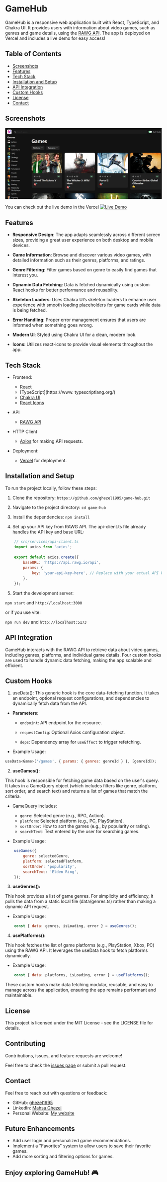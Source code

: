 # GameHub

GameHub is a responsive web application built with React, TypeScript, and Chakra UI. It provides users with information about video games, such as genres and game details, using the [RAWG API](https://www.rawg.io). The app is deployed on Vercel and includes a live demo for easy access!

## Table of Contents

- [Screenshots](#screenshots)
- [Features](#features)
- [Tech Stack](#tech-stack)
- [Installation and Setup](#installation-and-setup)
- [API Integration](#api-integration)
- [Custom Hooks](#custom-hooks)
- [License](#license)
- [Contact](#contact)

## Screenshots

![📸 Preview](./src/assets/gamehub.png)

You can check out the live demo in the Vercel
[![Live Demo](https://img.shields.io/badge/Live%20Demo-Click%20Here-brightgreen)](https://game-hub-beta-gilt.vercel.app/)

## Features

- __Responsive Design__: The app adapts seamlessly across different screen sizes, providing a great user experience on both desktop and mobile devices.

- __Game Information__: Browse and discover various video games, with detailed information such as their genres, platforms, and ratings.

- __Genre Filtering__: Filter games based on genre to easily find games that interest you.

- __Dynamic Data Fetching__: Data is fetched dynamically using custom React hooks for better performance and reusability.

- __Skeleton Loaders__: Uses Chakra UI’s skeleton loaders to enhance user experience with smooth loading placeholders for game cards while data is being fetched.

- __Error Handling__: Proper error management ensures that users are informed when something goes wrong.

- __Modern UI__: Styled using Chakra UI for a clean, modern look.

- __Icons__: Utilizes react-icons to provide visual elements throughout the app.

## Tech Stack

- Frontend:
    - [React](https://react.dev/)
    - [TypeScript](https://www.
    typescriptlang.org/)
    - [Chakra UI](https://v2.chakra-ui.com/)
    - [React Icons](https://react-icons.github.io/react-icons/)

- API
    - [RAWG API](https://www.rawg.io)

- HTTP Client
    - [Axios](https://www.axios.com/) for making API requests.

- Deployment:
    - [Vercel](https://vercel.com) for deployment.

## Installation and Setup

To run the project locally, follow these steps:

1. Clone the repository:
`
https://github.com/ghezel1995/game-hub.git
`

2. Navigate to the project directory:
` cd game-hub `
3. Install the dependencies:
` npm install `
4. Set up your API key from RAWG API. The api-client.ts file already handles the API key and base URL:

```js
    // src/services/api-client.ts
    import axios from 'axios';

    export default axios.create({
        baseURL: 'https://api.rawg.io/api',
        params: {
            key: 'your-api-key-here', // Replace with your actual API key
        },
    });

```

 5. Start the development server:

` npm start ` and ` http://localhost:3000 `

or if you use vite: 

` npm run dev ` and `http://localhost:5173`

## API Integration

GameHub interacts with the RAWG API to retrieve data about video games, including genres, platforms, and individual game details. Four custom hooks are used to handle dynamic data fetching, making the app scalable and efficient.

## Custom Hooks

1. useData<T>():
  This generic hook is the core data-fetching function. It takes an endpoint, optional request configurations, and dependencies to dynamically fetch data from the API.

  - __Parameters:__

    - `endpoint`: API endpoint for the resource.

    - `requestConfig`: Optional Axios configuration object.

    - `deps`: Dependency array for `useEffect` to trigger refetching.
- Example Usage:

```js
useData<Game>('/games', { params: { genres: genreId } }, [genreId]);
```

2. __useGames():__

This hook is responsible for fetching game data based on the user's query. It takes in a GameQuery object (which includes filters like genre, platform, sort order, and search text) and returns a list of games that match the criteria.

- GameQuery includes:
    - `genre`: Selected genre (e.g., RPG, Action).
    - `platform`: Selected platform (e.g., PC, PlayStation).
    - `sortOrder`: How to sort the games (e.g., by popularity or rating).
    - `searchText`: Text entered by the user for searching games.

- Example Usage:

```js
    useGames({
        genre: selectedGenre,
        platform: selectedPlatform,
        sortOrder: 'popularity',
        searchText: 'Elden Ring',
    });
``` 

3. __useGenres():__

This hook provides a list of game genres. For simplicity and efficiency, it pulls the data from a static local file (data/genres.ts) rather than making a dynamic API request.

- Example Usage:

```js
    const { data: genres, isLoading, error } = useGenres();
```

4. __usePlatforms():__

This hook fetches the list of game platforms (e.g., PlayStation, Xbox, PC) using the RAWG API. It leverages the useData hook to fetch platforms dynamically.

- Example Usage:

```js
    const { data: platforms, isLoading, error } = usePlatforms();
```

These custom hooks make data fetching modular, reusable, and easy to manage across the application, ensuring the app remains performant and maintainable.

## License

This project is licensed under the MIT License - see the LICENSE file for details.

## Contributing

Contributions, issues, and feature requests are welcome!

Feel free to check the [issues page](https://github.com/ghezel1995/game-hub/issues) or submit a pull request.


## Contact

Feel free to reach out with questions or feedback:

- GitHub: [ghezel1995](https://github.com/ghezel1995)
- LinkedIn: [Mahsa Ghezel](https://www.linkedin.com/in/mahsaghezel)
- Personal Website: [My website](https://mahsaghezel1995.netlify.app)

## Future Enhancements

- Add user login and personalized game recommendations.
- Implement a "Favorites" system to allow users to save their favorite games.
- Add more sorting and filtering options for games.


## Enjoy exploring GameHub! 🎮